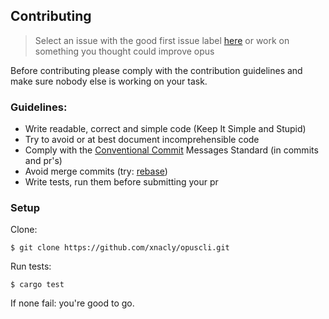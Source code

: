 ## Contributing

> Select an issue with the good first issue label [here](https://github.com/xNaCly/opusCli/issues?q=is%3Aopen+is%3Aissue+label%3A%22good+first+issue%22) or work on something you thought could improve opus

Before contributing please comply with the contribution guidelines and make sure nobody else is working on your task.

### Guidelines:

-   Write readable, correct and simple code (Keep It Simple and Stupid)
-   Try to avoid or at best document incomprehensible code
-   Comply with the [Conventional Commit](https://www.conventionalcommits.org/en/v1.0.0/) Messages Standard (in commits
    and pr's)
-   Avoid merge commits (try: [rebase](https://git-scm.com/book/en/v2/Git-Branching-Rebasing))
-   Write tests, run them before submitting your pr

### Setup

Clone:

```
$ git clone https://github.com/xnacly/opuscli.git
```

Run tests:

```
$ cargo test
```

If none fail: you're good to go.


